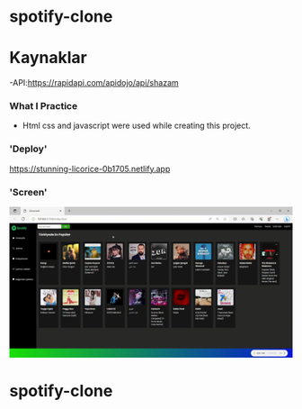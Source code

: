 # spotify-clone

# Kaynaklar

-API:https://rapidapi.com/apidojo/api/shazam

### What I Practice

- Html css and javascript were used while creating this project.

### 'Deploy'

https://stunning-licorice-0b1705.netlify.app

### 'Screen'

![](screen-spotify.gif)

# spotify-clone
